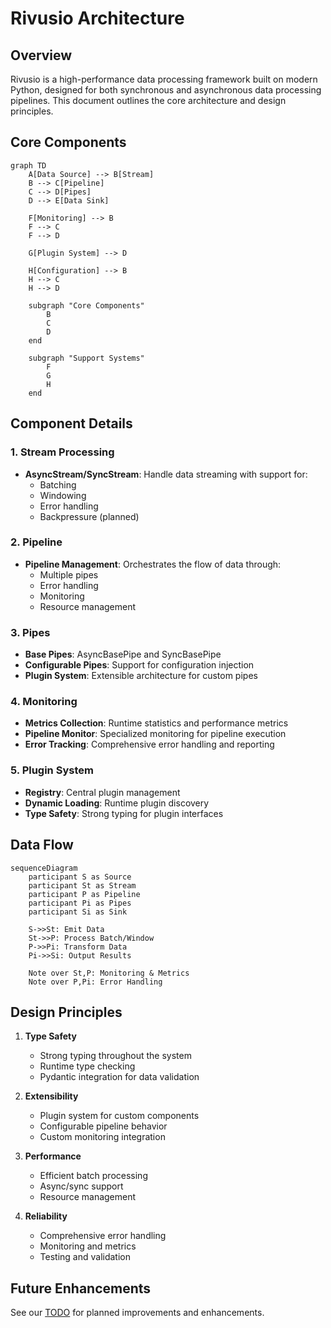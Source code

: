 # Rivusio Architecture

## Overview

Rivusio is a high-performance data processing framework built on modern Python, designed for both synchronous and asynchronous data processing pipelines. This document outlines the core architecture and design principles.

## Core Components

```mermaid
graph TD
    A[Data Source] --> B[Stream]
    B --> C[Pipeline]
    C --> D[Pipes]
    D --> E[Data Sink]
    
    F[Monitoring] --> B
    F --> C
    F --> D
    
    G[Plugin System] --> D
    
    H[Configuration] --> B
    H --> C
    H --> D

    subgraph "Core Components"
        B
        C
        D
    end

    subgraph "Support Systems"
        F
        G
        H
    end
```

## Component Details

### 1. Stream Processing
- **AsyncStream/SyncStream**: Handle data streaming with support for:
  - Batching
  - Windowing
  - Error handling
  - Backpressure (planned)

### 2. Pipeline
- **Pipeline Management**: Orchestrates the flow of data through:
  - Multiple pipes
  - Error handling
  - Monitoring
  - Resource management

### 3. Pipes
- **Base Pipes**: AsyncBasePipe and SyncBasePipe
- **Configurable Pipes**: Support for configuration injection
- **Plugin System**: Extensible architecture for custom pipes

### 4. Monitoring
- **Metrics Collection**: Runtime statistics and performance metrics
- **Pipeline Monitor**: Specialized monitoring for pipeline execution
- **Error Tracking**: Comprehensive error handling and reporting

### 5. Plugin System
- **Registry**: Central plugin management
- **Dynamic Loading**: Runtime plugin discovery
- **Type Safety**: Strong typing for plugin interfaces

## Data Flow

```mermaid
sequenceDiagram
    participant S as Source
    participant St as Stream
    participant P as Pipeline
    participant Pi as Pipes
    participant Si as Sink

    S->>St: Emit Data
    St->>P: Process Batch/Window
    P->>Pi: Transform Data
    Pi->>Si: Output Results
    
    Note over St,P: Monitoring & Metrics
    Note over P,Pi: Error Handling
```

## Design Principles

1. **Type Safety**
   - Strong typing throughout the system
   - Runtime type checking
   - Pydantic integration for data validation

2. **Extensibility**
   - Plugin system for custom components
   - Configurable pipeline behavior
   - Custom monitoring integration

3. **Performance**
   - Efficient batch processing
   - Async/sync support
   - Resource management

4. **Reliability**
   - Comprehensive error handling
   - Monitoring and metrics
   - Testing and validation

## Future Enhancements

See our [TODO](https://github.com/zbytealchemy/rivusio/blob/main/TODO.md) for planned improvements and enhancements.
